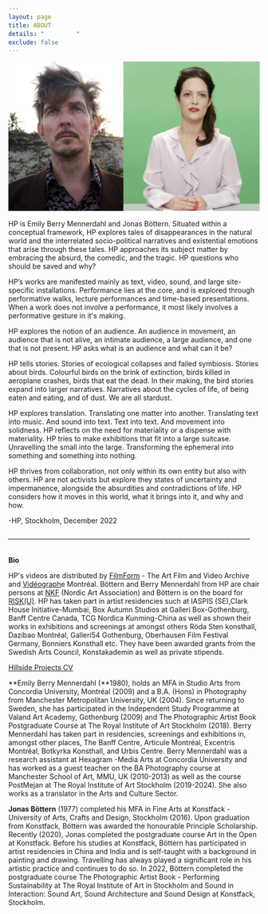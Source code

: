 ```yaml
---
layout: page
title: ABOUT
details: "         "
exclude: false
---
```

![](/images/test.jpg)

HP is Emily Berry Mennerdahl and Jonas Böttern. Situated within a conceptual framework, HP explores tales of disappearances in the natural world and the interrelated socio-political narratives and existential emotions that arise through these tales. HP approaches its subject matter by embracing the absurd, the comedic, and the tragic. HP questions who should be saved and why?  

HP’s works are manifested mainly as text, video, sound, and large site-specific installations. Performance lies at the core, and is explored through performative walks, lecture performances and time-based presentations. When a work does not involve a performance, it most likely involves a performative gesture in it's making. 

HP explores the notion of an audience. An audience in movement, an audience that is not alive, an intimate audience, a large audience, and one that is not present. HP asks what is an audience and what can it be? 

HP tells stories. Stories of ecological collapses and failed symbiosis. Stories about birds. Colourful birds on the brink of extinction, birds killed in aeroplane crashes, birds that eat the dead. In their making, the bird stories expand into larger narratives. Narratives about the cycles of life, of being eaten and eating, and of dust. We are all stardust.

HP explores translation. Translating one matter into another. Translating text into music. And sound into text. Text into text. And movement into solidness. HP reflects on the need for materiality or a dispense with materiality. HP tries to make exhibitions that fit into a large suitcase. Unravelling the small into the large. Transforming the ephemeral into something and something into nothing. 

HP thrives from collaboration, not only within its own entity but also with others. HP are not activists but explore they states of uncertainty and impermanence, alongside the absurdities and contradictions of life. HP considers how it moves in this world, what it brings into it, and why and how. 

\-﻿HP, Stockholm, December 2022

_﻿\_\_\_\_\_\_\_\_\_\_\_\_\_\_\_\_\_\_\_\_\_\_\_\_\_\_\_\_\_\_\_\_\_\_\_\_\_\_\_\_\_\_\_\_\_\_\_\_\_\_\_\_\_\_\_\_\_\_\_\_\_\_\_\_\_\_\_\_\_\_\_\_\_\_\_\__

\
**B﻿io**

HP's videos are distributed by [FilmForm](https://www.filmform.com/artists/13264-hillside-projects-artist-group/) - The Art Film and Video Archive and [Vidéograph](https://www.videographe.org/en/)e Montréal. Böttern and Berry Mennerdahl from HP are chair persons at [NKF](http://www.nkfsweden.org/information/about-nordic-art-association) (Nordic Art Association) and Böttern is on the board for[ RISK(U)](https://www.nkfsweden.org/project-name/risku). HP has taken part in artist residencies such at IASPIS (SE),Clark House Initiative-Mumbai, Box Autumn Studios at Galleri Box-Gothenburg, Banff Centre Canada, TCG Nordica Kunming-China as well as shown their works in exhibitions and screenings at amongst others Röda Sten konsthall, Dazibao Montréal, Galleri54 Gothenburg, Oberhausen Film Festival Germany, Bonniers Konsthall etc. They have been awarded grants from the Swedish Arts Council, Konstakademin as well as private stipends.

[Hillside Projects CV](/cv.html)

**Emily Berry Mennerdahl (**1980), holds an MFA in Studio Arts from Concordia University, Montréal (2009) and a B.A. (Hons) in Photography from Manchester Metropolitan University, UK (2004). Since returning to Sweden, she has participated in the Independent Study Programme at Valand Art Academy, Gothenburg (2009) and The Photographic Artist Book Postgraduate Course at The Royal Institute of Art Stockholm (2018). Berry Mennerdahl has taken part in residencies, screenings and exhibitions in, amongst other places, The Banff Centre, Articule Montréal, Excentris Montréal, Botkyrka Konsthall, and Urbis Centre. Berry Mennerdahl was a research assistant at Hexagram -Media Arts at Concordia University and has worked as a guest teacher on the BA Photography course at Manchester School of Art, MMU, UK (2010-2013) as well as the course PostMejan at The Royal Institute of Art Stockholm (2019-2024). She also works as a translator in the Arts and Culture Sector.

**Jonas Böttern** (1977) completed his MFA in Fine Arts at Konstfack - University of Arts, Crafts and Design, Stockholm (2016). Upon graduation from Konstfack, Böttern was awarded the honourable Principle Scholarship. Recently (2020), Jonas completed the postgraduate course Art in the Open at Konstfack. Before his studies at Konstfack, Böttern has participated in artist residencies in China and India and is self-taught with a background in painting and drawing. Travelling has always played a significant role in his artistic practice and continues to do so. In 2022, Böttern completed the postgraduate course The Photographic Artist Book - Performing Sustainability at The Royal Institute of Art in Stockholm and Sound in Interaction: Sound Art, Sound Architecture and Sound Design at Konstfack, Stockholm.

![]()

[](/cv.html)